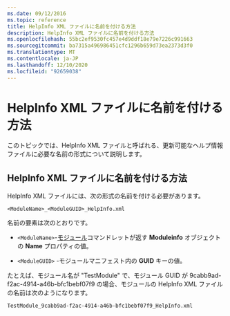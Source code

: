 ```yaml
---
ms.date: 09/12/2016
ms.topic: reference
title: HelpInfo XML ファイルに名前を付ける方法
description: HelpInfo XML ファイルに名前を付ける方法
ms.openlocfilehash: 55bc2ef9530fc457e4d9ddf18e79e7226c991663
ms.sourcegitcommit: ba7315a496986451cfc1296b659d73ea2373d3f0
ms.translationtype: MT
ms.contentlocale: ja-JP
ms.lasthandoff: 12/10/2020
ms.locfileid: "92659038"
---
```

# <a name="how-to-name-a-helpinfo-xml-file"></a>HelpInfo XML ファイルに名前を付ける方法

このトピックでは、HelpInfo XML ファイルと呼ばれる、更新可能なヘルプ情報ファイルに必要な名前の形式について説明します。

## <a name="how-to-name-a-helpinfo-xml-file"></a>HelpInfo XML ファイルに名前を付ける方法

HelpInfo XML ファイルには、次の形式の名前を付ける必要があります。

`<ModuleName>_<ModuleGUID>_HelpInfo.xml`

名前の要素は次のとおりです。

- `<ModuleName>`-[モジュール](/powershell/module/Microsoft.PowerShell.Core/Get-Module)コマンドレットが返す **Moduleinfo** オブジェクトの **Name** プロパティの値。

- `<ModuleGUID>` -モジュールマニフェスト内の **GUID** キーの値。

たとえば、モジュール名が "TestModule" で、モジュール GUID が 9cabb9ad-f2ac-4914-a46b-bfc1bebf07f9 の場合、モジュールの HelpInfo XML ファイルの名前は次のようになります。

`TestModule_9cabb9ad-f2ac-4914-a46b-bfc1bebf07f9_HelpInfo.xml`

